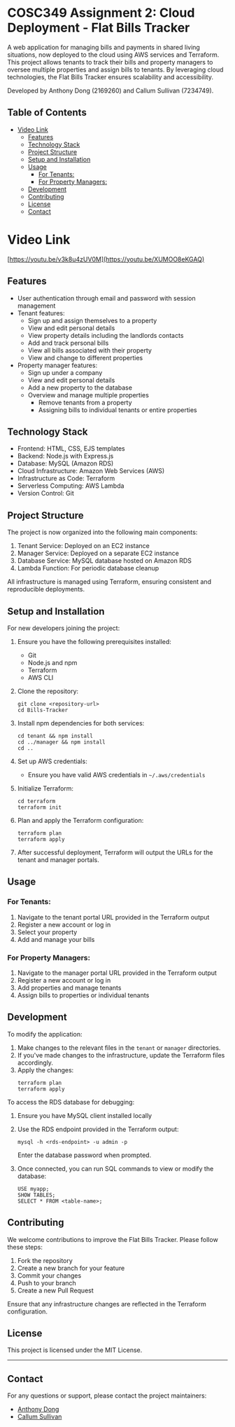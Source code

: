 # COSC349 Assignment 2: Cloud Deployment - Flat Bills Tracker <!-- omit in toc -->

A web application for managing bills and payments in shared living situations, now deployed to the cloud using AWS services and Terraform. This project allows tenants to track their bills and property managers to oversee multiple properties and assign bills to tenants. By leveraging cloud technologies, the Flat Bills Tracker ensures scalability and accessibility.

Developed by Anthony Dong (2169260) and Callum Sullivan (7234749).

## Table of Contents <!-- omit in toc -->
- [Video Link](#video-link)
  - [Features](#features)
  - [Technology Stack](#technology-stack)
  - [Project Structure](#project-structure)
  - [Setup and Installation](#setup-and-installation)
  - [Usage](#usage)
    - [For Tenants:](#for-tenants)
    - [For Property Managers:](#for-property-managers)
  - [Development](#development)
  - [Contributing](#contributing)
  - [License](#license)
  - [Contact](#contact)

# Video Link
[https://youtu.be/v3k8u4zUV0M](https://youtu.be/XUMOO8eKGAQ)

## Features
- User authentication through email and password with session management
- Tenant features:
  - Sign up and assign themselves to a property
  - View and edit personal details
  - View property details including the landlords contacts
  - Add and track personal bills
  - View all bills associated with their property
  - View and change to different properties
- Property manager features:
  - Sign up under a company
  - View and edit personal details
  - Add a new property to the database
  - Overview and manage multiple properties
    - Remove tenants from a property
    - Assigning bills to individual tenants or entire properties

## Technology Stack

- Frontend: HTML, CSS, EJS templates
- Backend: Node.js with Express.js
- Database: MySQL (Amazon RDS)
- Cloud Infrastructure: Amazon Web Services (AWS)
- Infrastructure as Code: Terraform
- Serverless Computing: AWS Lambda
- Version Control: Git

## Project Structure

The project is now organized into the following main components:

1. Tenant Service: Deployed on an EC2 instance
2. Manager Service: Deployed on a separate EC2 instance
3. Database Service: MySQL database hosted on Amazon RDS
4. Lambda Function: For periodic database cleanup

All infrastructure is managed using Terraform, ensuring consistent and reproducible deployments.

## Setup and Installation

For new developers joining the project:

1. Ensure you have the following prerequisites installed:
   - Git
   - Node.js and npm
   - Terraform
   - AWS CLI

2. Clone the repository:
   ```
   git clone <repository-url>
   cd Bills-Tracker
   ```

3. Install npm dependencies for both services:
   ```
   cd tenant && npm install
   cd ../manager && npm install
   cd ..
   ```

4. Set up AWS credentials:
   - Ensure you have valid AWS credentials in `~/.aws/credentials`

5. Initialize Terraform:
   ```
   cd terraform
   terraform init
   ```

6. Plan and apply the Terraform configuration:
   ```
   terraform plan
   terraform apply
   ```

7. After successful deployment, Terraform will output the URLs for the tenant and manager portals.

## Usage

### For Tenants:
1. Navigate to the tenant portal URL provided in the Terraform output
2. Register a new account or log in
3. Select your property
4. Add and manage your bills

### For Property Managers:
1. Navigate to the manager portal URL provided in the Terraform output
2. Register a new account or log in
3. Add properties and manage tenants
4. Assign bills to properties or individual tenants

## Development

To modify the application:

1. Make changes to the relevant files in the `tenant` or `manager` directories.
2. If you've made changes to the infrastructure, update the Terraform files accordingly.
3. Apply the changes:
   ```
   terraform plan
   terraform apply
   ```

To access the RDS database for debugging:
1. Ensure you have MySQL client installed locally
2. Use the RDS endpoint provided in the Terraform output:
   ```
   mysql -h <rds-endpoint> -u admin -p
   ```
   Enter the database password when prompted.

3. Once connected, you can run SQL commands to view or modify the database:
   ```
   USE myapp;
   SHOW TABLES;
   SELECT * FROM <table-name>;
   ```

## Contributing

We welcome contributions to improve the Flat Bills Tracker. Please follow these steps:

1. Fork the repository
2. Create a new branch for your feature
3. Commit your changes
4. Push to your branch
5. Create a new Pull Request

Ensure that any infrastructure changes are reflected in the Terraform configuration.

## License

This project is licensed under the MIT License.

---
## Contact

For any questions or support, please contact the project maintainers:
- [Anthony Dong](https://github.com/anthonyzhdong)
- [Callum Sullivan](https://github.com/SullyJR)